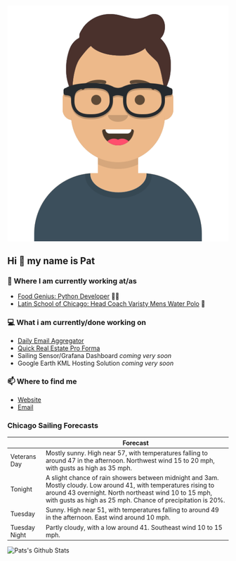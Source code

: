[![Social banner for p-j-falconer](https://raw.githubusercontent.com/P-J-FALCONER/P-J-FALCONER/master/assets/avataaars.svg)](https://patfalconer.com/)
## Hi :wave: my name is Pat

### 💼 Where I am currently working at/as
- [Food Genius: Python Developer](https://getfoodgenius.com/) 🍔🐍
- [Latin School of Chicago: Head Coach Varisty Mens Water Polo](https://www.latinschool.org/) 🤽


### 💻 What i am currently/done working on
 - [Daily Email Aggregator](https://github.com/P-J-FALCONER/dott_daily_mail)
 - [Quick Real Estate Pro Forma](https://github.com/P-J-FALCONER/henry)
 - Sailing Sensor/Grafana Dashboard *coming very soon*
 - Google Earth KML Hosting Solution *coming very soon*

### 📫 Where to find me
 - [Website](https://patfalconer.com/)
 - [Email](mailto:patrick.j.falconer@gmail.com)


### Chicago Sailing Forecasts
|   | Forecast  |
|---|---|
| Veterans Day | Mostly sunny. High near 57, with temperatures falling to around 47 in the afternoon. Northwest wind 15 to 20 mph, with gusts as high as 35 mph. |
| Tonight | A slight chance of rain showers between midnight and 3am. Mostly cloudy. Low around 41, with temperatures rising to around 43 overnight. North northeast wind 10 to 15 mph, with gusts as high as 25 mph. Chance of precipitation is 20%. |
| Tuesday | Sunny. High near 51, with temperatures falling to around 49 in the afternoon. East wind around 10 mph. |
| Tuesday Night | Partly cloudy, with a low around 41. Southeast wind 10 to 15 mph. |

![Pats's Github Stats](https://github-readme-stats.vercel.app/api?username=p-j-falconer&show_icons=true&theme=radical)
